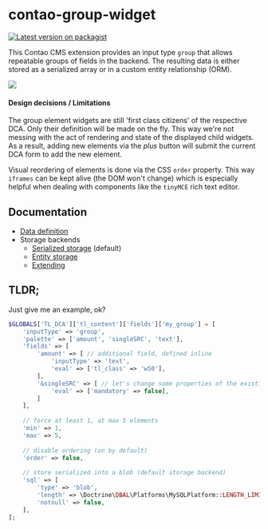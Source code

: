 # contao-group-widget

[![Latest version on packagist][icon-version]][packagist]

This Contao CMS extension provides an input type `group` that allows
repeatable groups of fields in the backend. The resulting data is either
stored as a serialized array or in a custom entity relationship (ORM).

![](docs/widget.png)

#### Design decisions / Limitations
The group element widgets are still 'first class citizens' of the respective 
DCA. Only their definition will be made on the fly. This way we're not messing 
with the act of rendering and state of the displayed child widgets. As a 
result, adding new elements via the *plus* button will submit the 
current DCA form to add the new element.

Visual reordering of elements is done via the CSS `order` property. This way
`iframes` can be kept alive (the DOM won't change) which is especially helpful
when dealing with components like the `tinyMCE` rich text editor.

## Documentation
* [Data definition](docs/data-definition.md)
* Storage backends
   - [Serialized storage](docs/storage/serialized-storage.md) (default)
   - [Entity storage](docs/storage/entity-storage.md)
   - [Extending](docs/storage/extending.md)


## TLDR;
Just give me an example, ok?

```php
$GLOBALS['TL_DCA']['tl_content']['fields']['my_group'] = [
    'inputType' => 'group',
    'palette' => ['amount', 'singleSRC', 'text'],   
    'fields' => [
        'amount' => [ // additional field, defined inline
            'inputType' => 'text',
            'eval' => ['tl_class' => 'w50'],
        ],
        '&singleSRC' => [ // let's change some properties of the existing field
            'eval' => ['mandatory' => false],
        ]   
    ],   
    
    // force at least 1, at max 5 elements
    'min' => 1,
    'max' => 5,
    
    // disable ordering (on by default)
    'order' => false,
    
    // store serialized into a blob (default storage backend)
    'sql' => [
        'type' => 'blob',
        'length' => \Doctrine\DBAL\Platforms\MySQLPlatform::LENGTH_LIMIT_BLOB,
        'notnull' => false,
    ],
];
```


[icon-version]: https://img.shields.io/packagist/v/mvo/contao-group-widget.svg?style=flat-square
[packagist]: https://packagist.org/packages/mvo/contao-group-widget
